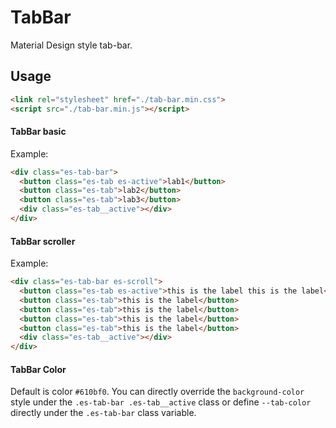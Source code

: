 # TabBar
Material Design style tab-bar.

## Usage
```html
<link rel="stylesheet" href="./tab-bar.min.css">
<script src="./tab-bar.min.js"></script>
```

#### TabBar basic
Example:
```html
<div class="es-tab-bar">
  <button class="es-tab es-active">lab1</button>
  <button class="es-tab">lab2</button>
  <button class="es-tab">lab3</button>
  <div class="es-tab__active"></div>
</div>
```

#### TabBar scroller
Example:
```html
<div class="es-tab-bar es-scroll">
  <button class="es-tab es-active">this is the label this is the label</button>
  <button class="es-tab">this is the label</button>
  <button class="es-tab">this is the label</button>
  <button class="es-tab">this is the label</button>
  <button class="es-tab">this is the label</button>
  <div class="es-tab__active"></div>
</div>
```

#### TabBar Color
Default is color `#610bf0`. You can directly override the `background-color` style under the `.es-tab-bar .es-tab__active` class or define `--tab-color` directly under the `.es-tab-bar` class variable.
